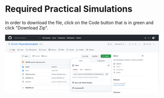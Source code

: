 # Required Practical Simulations

In order to download the file, click on the Code button that is in green and click "Download Zip".

![image](/Assets/downloadinghelp.png)
